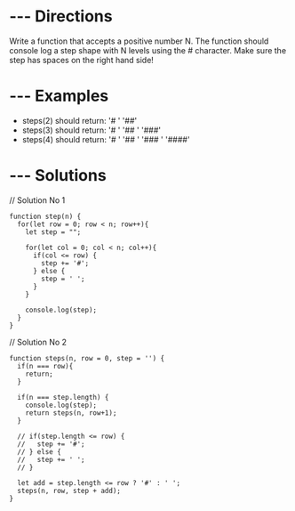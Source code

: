 # --- Directions

Write a function that accepts a positive number N.
The function should console log a step shape
with N levels using the # character.  Make sure the
step has spaces on the right hand side!

# --- Examples

* steps(2)
  should return:
      '# '
      '##'
* steps(3)
  should return:
      '#  '
      '## '
      '###'
* steps(4)
  should return:
      '#   '
      '##  '
      '### '
      '####'


# --- Solutions

// Solution No 1

    function step(n) {
      for(let row = 0; row < n; row++){
        let step = "";

        for(let col = 0; col < n; col++){
          if(col <= row) {
            step += '#';
          } else {
            step = ' ';
          }
        }

        console.log(step);
      }
    }


// Solution No 2

    function steps(n, row = 0, step = '') {
      if(n === row){
        return;
      }

      if(n === step.length) {
        console.log(step);
        return steps(n, row+1);
      }

      // if(step.length <= row) {
      //   step += '#';
      // } else {
      //   step += ' ';
      // }

      let add = step.length <= row ? '#' : ' ';
      steps(n, row, step + add);
    }